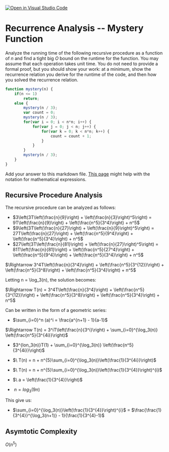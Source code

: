 [![Open in Visual Studio Code](https://classroom.github.com/assets/open-in-vscode-718a45dd9cf7e7f842a935f5ebbe5719a5e09af4491e668f4dbf3b35d5cca122.svg)](https://classroom.github.com/online_ide?assignment_repo_id=12596842&assignment_repo_type=AssignmentRepo)
# Recurrence Analysis -- Mystery Function

Analyze the running time of the following recursive procedure as a function of
$n$ and find a tight big $O$ bound on the runtime for the function. You may
assume that each operation takes unit time. You do not need to provide a formal
proof, but you should show your work: at a minimum, show the recurrence relation
you derive for the runtime of the code, and then how you solved the recurrence
relation.

```javascript
function mystery(n) {
    if(n <= 1)
        return;
    else {
        mystery(n / 3);
        var count = 0;
        mystery(n / 3);
        for(var i = 0; i < n*n; i++) {
            for(var j = 0; j < n; j++) {
                for(var k = 0; k < n*n; k++) {
                    count = count + 1;
                }
            }
        }
        mystery(n / 3);
    }
}
```

Add your answer to this markdown file. [This
page](https://docs.github.com/en/get-started/writing-on-github/working-with-advanced-formatting/writing-mathematical-expressions)
might help with the notation for mathematical expressions.

## Recursive Procedure Analysis

The recursive procedure can be analyzed as follows:

- $3\left(3T\left(\frac{n}{9}\right) + \left(\frac{n}{3}\right)^5\right) = 9T\left(\frac{n}{9}\right) + \left(\frac{n^5}{3^4}\right) + n^5$
- $9\left(3T\left(\frac{n}{27}\right) + \left(\frac{n}{9}\right)^5\right) = 27T\left(\frac{n}{27}\right) + \left(\frac{n^5}{9^4}\right) + \left(\frac{n^5}{3^4}\right) + n^5$
- $27\left(3T\left(\frac{n}{81}\right) + \left(\frac{n}{27}\right)^5\right) = 81T\left(\frac{n}{81}\right) + \left(\frac{n^5}{27^4}\right) + \left(\frac{n^5}{9^4}\right) + \left(\frac{n^5}{3^4}\right) + n^5$


$\Rightarrow 3^4T\left(\frac{n}{3^4}\right) + \left(\frac{n^5}{3^{12}}\right) + \left(\frac{n^5}{3^8}\right) + \left(\frac{n^5}{3^4}\right) + n^5$

Letting n = \log_3(n), the solution becomes:

$\Rightarrow T(n) = 3^4T\left(\frac{n}{3^4}\right) + \left(\frac{n^5}{3^{12}}\right) + \left(\frac{n^5}{3^8}\right) + \left(\frac{n^5}{3^4}\right) + n^5$

Can be written in the form of a geometric series:

- $\sum_{i=0}^n (a)^i = \frac{a^{n+1} - 1}{a-1}$

$\Rightarrow T(n) =  3^iT\left(\frac{n}{3^i}\right) + \sum_{i=0}^{\log_3(n)} \left(\frac{n^5}{3^{4i}}\right)$

- $3^{lon_3(n)}T(1) + \sum_{i=0}^{\log_3(n)} \left(\frac{n^5}{3^{4i}}\right)$

- $\ T(n) = n + n^{5}\sum_{i=0}^{\log_3(n)}\left(\frac{1}{3^{4i}}\right)$

- $\ T(n) = n + n^{5}\sum_{i=0}^{\log_3(n)}\left(\frac{1}{3^{4}}\right)^{i}$

- $\ a = \left(\frac{1}{3^{4}}\right)$

- $\ n = log_3\left(9n\right)$

This give us:

- $\sum_{i=0}^{\log_3(n)}\left(\frac{1}{3^{4}}\right)^{i}$ = $\frac{\frac{1}{3^{4}}^{\log_3(n+1)} - 1}{\frac{1}{3^{4}-1}$

  


## Asymtotic Complexity 

$O(n^5)$
